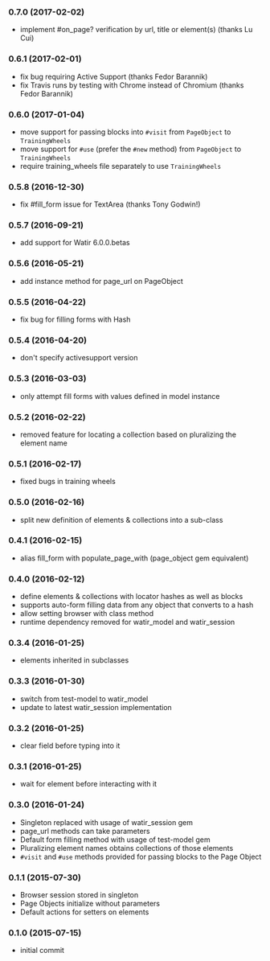 ### 0.7.0 (2017-02-02)

* implement #on_page? verification by url, title or element(s) (thanks Lu Cui)

### 0.6.1 (2017-02-01)

* fix bug requiring Active Support (thanks Fedor Barannik)
* fix Travis runs by testing with Chrome instead of Chromium (thanks Fedor Barannik)

### 0.6.0 (2017-01-04)

* move support for passing blocks into `#visit` from `PageObject` to `TrainingWheels`
* move support for `#use` (prefer the `#new` method) from `PageObject` to `TrainingWheels`
* require training_wheels file separately to use `TrainingWheels`

### 0.5.8 (2016-12-30)

* fix #fill_form issue for TextArea (thanks Tony Godwin!)

### 0.5.7 (2016-09-21)

* add support for Watir 6.0.0.betas

### 0.5.6 (2016-05-21)

* add instance method for page_url on PageObject

### 0.5.5 (2016-04-22)

* fix bug for filling forms with Hash

### 0.5.4 (2016-04-20)

* don't specify activesupport version

### 0.5.3 (2016-03-03)

* only attempt fill forms with values defined in model instance

### 0.5.2 (2016-02-22)

* removed feature for locating a collection based on pluralizing the element name

### 0.5.1 (2016-02-17)

* fixed bugs in training wheels 

### 0.5.0 (2016-02-16)

* split new definition of elements & collections into a sub-class

### 0.4.1 (2016-02-15)

* alias fill_form with populate_page_with (page_object gem equivalent)

### 0.4.0 (2016-02-12)

* define elements & collections with locator hashes as well as blocks
* supports auto-form filling data from any object that converts to a hash
* allow setting browser with class method
* runtime dependency removed for watir_model and watir_session

### 0.3.4 (2016-01-25)

* elements inherited in subclasses

### 0.3.3 (2016-01-30)

* switch from test-model to watir_model
* update to latest watir_session implementation

### 0.3.2 (2016-01-25)

* clear field before typing into it

### 0.3.1 (2016-01-25)

* wait for element before interacting with it

### 0.3.0 (2016-01-24)

* Singleton replaced with usage of watir_session gem
* page_url methods can take parameters
* Default form filling method with usage of test-model gem
* Pluralizing element names obtains collections of those elements
* `#visit` and `#use` methods provided for passing blocks to the Page Object

### 0.1.1 (2015-07-30)

* Browser session stored in singleton
* Page Objects initialize without parameters
* Default actions for setters on elements

### 0.1.0 (2015-07-15)

* initial commit
